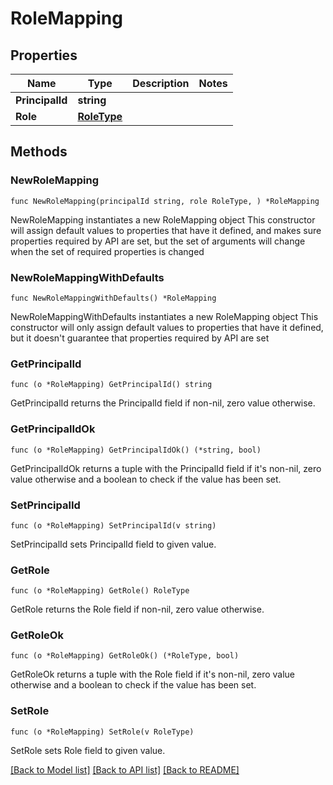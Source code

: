 # RoleMapping

## Properties

Name | Type | Description | Notes
------------ | ------------- | ------------- | -------------
**PrincipalId** | **string** |  | 
**Role** | [**RoleType**](RoleType.md) |  | 


## Methods

### NewRoleMapping

`func NewRoleMapping(principalId string, role RoleType, ) *RoleMapping`

NewRoleMapping instantiates a new RoleMapping object
This constructor will assign default values to properties that have it defined,
and makes sure properties required by API are set, but the set of arguments
will change when the set of required properties is changed

### NewRoleMappingWithDefaults

`func NewRoleMappingWithDefaults() *RoleMapping`

NewRoleMappingWithDefaults instantiates a new RoleMapping object
This constructor will only assign default values to properties that have it defined,
but it doesn't guarantee that properties required by API are set


### GetPrincipalId

`func (o *RoleMapping) GetPrincipalId() string`

GetPrincipalId returns the PrincipalId field if non-nil, zero value otherwise.

### GetPrincipalIdOk

`func (o *RoleMapping) GetPrincipalIdOk() (*string, bool)`

GetPrincipalIdOk returns a tuple with the PrincipalId field if it's non-nil, zero value otherwise
and a boolean to check if the value has been set.

### SetPrincipalId

`func (o *RoleMapping) SetPrincipalId(v string)`

SetPrincipalId sets PrincipalId field to given value.



### GetRole

`func (o *RoleMapping) GetRole() RoleType`

GetRole returns the Role field if non-nil, zero value otherwise.

### GetRoleOk

`func (o *RoleMapping) GetRoleOk() (*RoleType, bool)`

GetRoleOk returns a tuple with the Role field if it's non-nil, zero value otherwise
and a boolean to check if the value has been set.

### SetRole

`func (o *RoleMapping) SetRole(v RoleType)`

SetRole sets Role field to given value.




[[Back to Model list]](../README.md#documentation-for-models) [[Back to API list]](../README.md#documentation-for-api-endpoints) [[Back to README]](../README.md)

